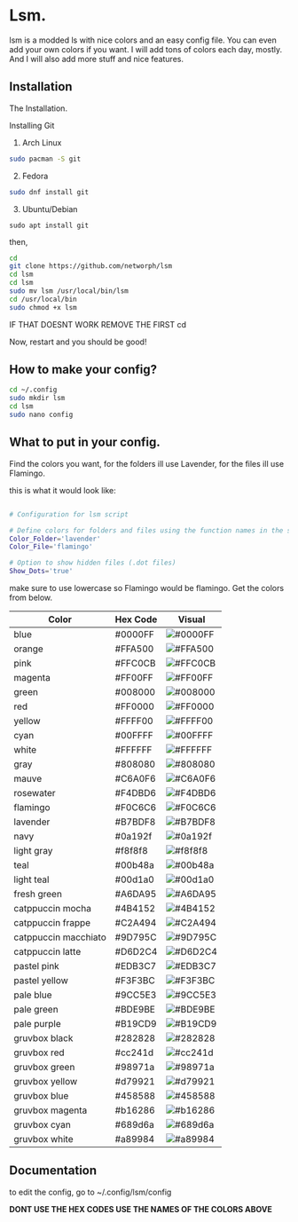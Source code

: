 
# Lsm.

lsm is a modded ls with nice colors and an easy config file.
You can even add your own colors if you want. I will add tons of colors each day, mostly. And I will also add more stuff and nice features.
## Installation

The Installation. 

Installing Git


 1. Arch Linux
```bash
sudo pacman -S git
```
 2. Fedora
```bash
sudo dnf install git
```

 3. Ubuntu/Debian
```
sudo apt install git
```
then,
```bash
cd
git clone https://github.com/networph/lsm
cd lsm
cd lsm
sudo mv lsm /usr/local/bin/lsm
cd /usr/local/bin
sudo chmod +x lsm
```



IF THAT DOESNT WORK REMOVE THE FIRST cd 

Now, restart and you should be good!
## How to make your config?
```bash
cd ~/.config
sudo mkdir lsm
cd lsm
sudo nano config
```
## What to put in your config.
Find the colors you want, for the folders ill use 
Lavender, for the files ill use Flamingo.

this is what it would look like:
```bash

# Configuration for lsm script

# Define colors for folders and files using the function names in the script
Color_Folder='lavender'
Color_File='flamingo'

# Option to show hidden files (.dot files)
Show_Dots='true'

```
make sure to use lowercase so Flamingo would be flamingo.
Get the colors from below.


| Color              | Hex Code   | Visual                                       |
|--------------------|------------|----------------------------------------------|
| blue               | #0000FF    | ![#0000FF](https://via.placeholder.com/10/0000FF?text=+) |
| orange             | #FFA500    | ![#FFA500](https://via.placeholder.com/10/FFA500?text=+) |
| pink               | #FFC0CB    | ![#FFC0CB](https://via.placeholder.com/10/FFC0CB?text=+) |
| magenta            | #FF00FF    | ![#FF00FF](https://via.placeholder.com/10/FF00FF?text=+) |
| green              | #008000    | ![#008000](https://via.placeholder.com/10/008000?text=+) |
| red                | #FF0000    | ![#FF0000](https://via.placeholder.com/10/FF0000?text=+) |
| yellow             | #FFFF00    | ![#FFFF00](https://via.placeholder.com/10/FFFF00?text=+) |
| cyan               | #00FFFF    | ![#00FFFF](https://via.placeholder.com/10/00FFFF?text=+) |
| white              | #FFFFFF    | ![#FFFFFF](https://via.placeholder.com/10/FFFFFF?text=+) |
| gray               | #808080    | ![#808080](https://via.placeholder.com/10/808080?text=+) |
| mauve              | #C6A0F6    | ![#C6A0F6](https://via.placeholder.com/10/C6A0F6?text=+) |
| rosewater          | #F4DBD6    | ![#F4DBD6](https://via.placeholder.com/10/F4DBD6?text=+) |
| flamingo           | #F0C6C6    | ![#F0C6C6](https://via.placeholder.com/10/F0C6C6?text=+) |
| lavender           | #B7BDF8    | ![#B7BDF8](https://via.placeholder.com/10/B7BDF8?text=+) |
| navy               | #0a192f    | ![#0a192f](https://via.placeholder.com/10/0a192f?text=+) |
| light gray         | #f8f8f8    | ![#f8f8f8](https://via.placeholder.com/10/f8f8f8?text=+) |
| teal               | #00b48a    | ![#00b48a](https://via.placeholder.com/10/00b48a?text=+) |
| light teal         | #00d1a0    | ![#00d1a0](https://via.placeholder.com/10/00d1a0?text=+) |
| fresh green        | #A6DA95    | ![#A6DA95](https://via.placeholder.com/10/A6DA95?text=+) |
| catppuccin mocha   | #4B4152    | ![#4B4152](https://via.placeholder.com/10/4B4152?text=+) |
| catppuccin frappe  | #C2A494    | ![#C2A494](https://via.placeholder.com/10/C2A494?text=+) |
| catppuccin macchiato | #9D795C  | ![#9D795C](https://via.placeholder.com/10/9D795C?text=+) |
| catppuccin latte   | #D6D2C4    | ![#D6D2C4](https://via.placeholder.com/10/D6D2C4?text=+) |
| pastel pink        | #EDB3C7    | ![#EDB3C7](https://via.placeholder.com/10/EDB3C7?text=+) |
| pastel yellow      | #F3F3BC    | ![#F3F3BC](https://via.placeholder.com/10/F3F3BC?text=+) |
| pale blue          | #9CC5E3    | ![#9CC5E3](https://via.placeholder.com/10/9CC5E3?text=+) |
| pale green         | #BDE9BE    | ![#BDE9BE](https://via.placeholder.com/10/BDE9BE?text=+) |
| pale purple        | #B19CD9    | ![#B19CD9](https://via.placeholder.com/10/B19CD9?text=+) |
| gruvbox black      | #282828    | ![#282828](https://via.placeholder.com/10/282828?text=+) |
| gruvbox red        | #cc241d    | ![#cc241d](https://via.placeholder.com/10/cc241d?text=+) |
| gruvbox green      | #98971a    | ![#98971a](https://via.placeholder.com/10/98971a?text=+) |
| gruvbox yellow     | #d79921    | ![#d79921](https://via.placeholder.com/10/d79921?text=+) |
| gruvbox blue       | #458588    | ![#458588](https://via.placeholder.com/10/458588?text=+) |
| gruvbox magenta    | #b16286    | ![#b16286](https://via.placeholder.com/10/b16286?text=+) |
| gruvbox cyan       | #689d6a    | ![#689d6a](https://via.placeholder.com/10/689d6a?text=+) |
| gruvbox white      | #a89984    | ![#a89984](https://via.placeholder.com/10/a89984?text=+) |




## Documentation

to edit the config, go to
~/.config/lsm/config

**DONT USE THE HEX CODES USE THE NAMES OF THE COLORS ABOVE**
